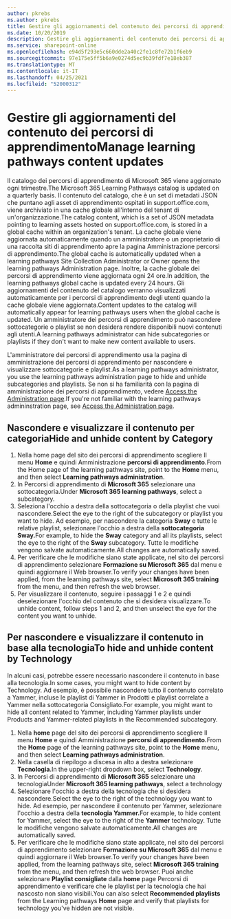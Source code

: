 ```yaml
---
author: pkrebs
ms.author: pkrebs
title: Gestire gli aggiornamenti del contenuto dei percorsi di apprendimento
ms.date: 10/20/2019
description: Gestire gli aggiornamenti del contenuto dei percorsi di apprendimento
ms.service: sharepoint-online
ms.openlocfilehash: e94d5f293e5c660dde2a40c2fe1c8fe72b1f6eb9
ms.sourcegitcommit: 97e175e5ff5b6a9e0274d5ec9b39fdf7e18eb387
ms.translationtype: MT
ms.contentlocale: it-IT
ms.lasthandoff: 04/25/2021
ms.locfileid: "52000312"
---
```

# <a name="manage-learning-pathways-content-updates"></a><span data-ttu-id="9767e-103">Gestire gli aggiornamenti del contenuto dei percorsi di apprendimento</span><span class="sxs-lookup"><span data-stu-id="9767e-103">Manage learning pathways content updates</span></span>
<span data-ttu-id="9767e-104">Il catalogo dei percorsi di apprendimento di Microsoft 365 viene aggiornato ogni trimestre.</span><span class="sxs-lookup"><span data-stu-id="9767e-104">The Microsoft 365 Learning Pathways catalog is updated on a quarterly basis.</span></span> <span data-ttu-id="9767e-105">Il contenuto del catalogo, che è un set di metadati JSON che puntano agli asset di apprendimento ospitati in support.office.com, viene archiviato in una cache globale all'interno del tenant di un'organizzazione.</span><span class="sxs-lookup"><span data-stu-id="9767e-105">The catalog content, which is a set of JSON metadata pointing to learning assets hosted on support.office.com, is stored in a global cache within an organization's tenant.</span></span> <span data-ttu-id="9767e-106">La cache globale viene aggiornata automaticamente quando un amministratore o un proprietario di una raccolta siti di apprendimento apre la pagina Amministrazione percorsi di apprendimento.</span><span class="sxs-lookup"><span data-stu-id="9767e-106">The global cache is automatically updated when a learning pathways Site Collection Administrator or Owner opens the learning pathways Administration page.</span></span> <span data-ttu-id="9767e-107">Inoltre, la cache globale dei percorsi di apprendimento viene aggiornata ogni 24 ore.</span><span class="sxs-lookup"><span data-stu-id="9767e-107">In addition, the learning pathways global cache is updated every 24 hours.</span></span> <span data-ttu-id="9767e-108">Gli aggiornamenti del contenuto del catalogo verranno visualizzati automaticamente per i percorsi di apprendimento degli utenti quando la cache globale viene aggiornata.</span><span class="sxs-lookup"><span data-stu-id="9767e-108">Content updates to the catalog will automatically appear for learning pathways users when the global cache is updated.</span></span> <span data-ttu-id="9767e-109">Un amministratore dei percorsi di apprendimento può nascondere sottocategorie o playlist se non desidera rendere disponibili nuovi contenuti agli utenti.</span><span class="sxs-lookup"><span data-stu-id="9767e-109">A learning pathways administrator can hide subcategories or playlists if they don't want to make new content available to users.</span></span>

<span data-ttu-id="9767e-110">L'amministratore dei percorsi di apprendimento usa la pagina di amministrazione dei percorsi di apprendimento per nascondere e visualizzare sottocategorie e playlist.</span><span class="sxs-lookup"><span data-stu-id="9767e-110">As a learning pathways administrator, you use the learning pathways administration page to hide and unhide subcategories and playlists.</span></span> <span data-ttu-id="9767e-111">Se non si ha familiarità con la pagina di amministrazione dei percorsi di apprendimento, vedere [Access the Administration page](custom_accessadmin.md).</span><span class="sxs-lookup"><span data-stu-id="9767e-111">If you're not familiar with the learning pathways admininstration page, see [Access the Administration page](custom_accessadmin.md).</span></span>

## <a name="hide-and-unhide-content-by-category"></a><span data-ttu-id="9767e-112">Nascondere e visualizzare il contenuto per categoria</span><span class="sxs-lookup"><span data-stu-id="9767e-112">Hide and unhide content by Category</span></span>
1. <span data-ttu-id="9767e-113">Nella home page del sito dei percorsi di apprendimento scegliere Il menu **Home** e quindi Amministrazione **percorsi di apprendimento.**</span><span class="sxs-lookup"><span data-stu-id="9767e-113">From the Home page of the learning pathways site, point to the **Home** menu, and then select **Learning pathways administration**.</span></span>
2. <span data-ttu-id="9767e-114">In Percorsi di apprendimento di **Microsoft 365** selezionare una sottocategoria.</span><span class="sxs-lookup"><span data-stu-id="9767e-114">Under **Microsoft 365 learning pathways**, select a subcategory.</span></span>
3. <span data-ttu-id="9767e-115">Seleziona l'occhio a destra della sottocategoria o della playlist che vuoi nascondere.</span><span class="sxs-lookup"><span data-stu-id="9767e-115">Select the eye to the right of the subcategory or playlist you want to hide.</span></span> <span data-ttu-id="9767e-116">Ad esempio, per nascondere la categoria **Sway** e tutte le relative playlist, selezionare l'occhio a destra della **sottocategoria Sway.**</span><span class="sxs-lookup"><span data-stu-id="9767e-116">For example, to hide the **Sway** category and all its playlists, select the eye to the right of the **Sway** subcategory.</span></span> <span data-ttu-id="9767e-117">Tutte le modifiche vengono salvate automaticamente.</span><span class="sxs-lookup"><span data-stu-id="9767e-117">All changes are automatically saved.</span></span>
4. <span data-ttu-id="9767e-118">Per verificare che le modifiche siano state applicate, nel sito dei percorsi di apprendimento selezionare **Formazione su Microsoft 365** dal menu e quindi aggiornare il Web browser.</span><span class="sxs-lookup"><span data-stu-id="9767e-118">To verify your changes have been applied, from the learning pathways site, select **Microsoft 365 training** from the menu, and then refresh the web browser.</span></span>
5. <span data-ttu-id="9767e-119">Per visualizzare il contenuto, seguire i passaggi 1 e 2 e quindi deselezionare l'occhio del contenuto che si desidera visualizzare.</span><span class="sxs-lookup"><span data-stu-id="9767e-119">To unhide content, follow steps 1 and 2, and then unselect the eye for the content you want to unhide.</span></span>

## <a name="to-hide-and-unhide-content-by-technology"></a><span data-ttu-id="9767e-120">Per nascondere e visualizzare il contenuto in base alla tecnologia</span><span class="sxs-lookup"><span data-stu-id="9767e-120">To hide and unhide content by Technology</span></span>
<span data-ttu-id="9767e-121">In alcuni casi, potrebbe essere necessario nascondere il contenuto in base alla tecnologia.</span><span class="sxs-lookup"><span data-stu-id="9767e-121">In some cases, you might want to hide content by Technology.</span></span> <span data-ttu-id="9767e-122">Ad esempio, è possibile nascondere tutto il contenuto correlato a Yammer, incluse le playlist di Yammer in Prodotti e playlist correlate a Yammer nella sottocategoria Consigliato.</span><span class="sxs-lookup"><span data-stu-id="9767e-122">For example, you might want to hide all content related to Yammer, including Yammer playlists under Products and Yammer-related playlists in the Recommended subcategory.</span></span>

1. <span data-ttu-id="9767e-123">Nella **home** page del sito dei percorsi di apprendimento scegliere Il menu **Home** e quindi Amministrazione **percorsi di apprendimento.**</span><span class="sxs-lookup"><span data-stu-id="9767e-123">From the **Home** page of the learning pathways site, point to the **Home** menu, and then select **Learning pathways administration**.</span></span>
2. <span data-ttu-id="9767e-124">Nella casella di riepilogo a discesa in alto a destra selezionare **Tecnologia**.</span><span class="sxs-lookup"><span data-stu-id="9767e-124">In the upper-right dropdown box, select **Technology**.</span></span>
3. <span data-ttu-id="9767e-125">In Percorsi di apprendimento di **Microsoft 365** selezionare una tecnologia</span><span class="sxs-lookup"><span data-stu-id="9767e-125">Under **Microsoft 365 learning pathways**, select a technology</span></span>
4. <span data-ttu-id="9767e-126">Selezionare l'occhio a destra della tecnologia che si desidera nascondere.</span><span class="sxs-lookup"><span data-stu-id="9767e-126">Select the eye to the right of the technology you want to hide.</span></span> <span data-ttu-id="9767e-127">Ad esempio, per nascondere il contenuto per Yammer, selezionare l'occhio a destra della **tecnologia Yammer.**</span><span class="sxs-lookup"><span data-stu-id="9767e-127">For example, to hide content for Yammer, select the eye to the right of the **Yammer** technology.</span></span> <span data-ttu-id="9767e-128">Tutte le modifiche vengono salvate automaticamente.</span><span class="sxs-lookup"><span data-stu-id="9767e-128">All changes are automatically saved.</span></span>
5. <span data-ttu-id="9767e-129">Per verificare che le modifiche siano state applicate, nel sito dei percorsi di apprendimento selezionare **Formazione su Microsoft 365** dal menu e quindi aggiornare il Web browser.</span><span class="sxs-lookup"><span data-stu-id="9767e-129">To verify your changes have been applied, from the learning pathways site, select **Microsoft 365 training** from the menu, and then refresh the web browser.</span></span> <span data-ttu-id="9767e-130">Puoi anche selezionare **Playlist consigliate** dalla **home** page Percorsi di apprendimento e verificare che le playlist per la tecnologia che hai nascosto non siano visibili.</span><span class="sxs-lookup"><span data-stu-id="9767e-130">You can also select **Recommended playlists** from the Learning pathways **Home** page and verify that playlists for technology you've hidden are not visible.</span></span>

